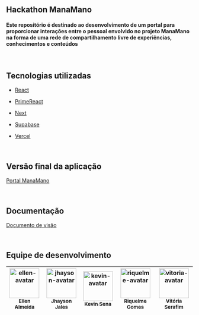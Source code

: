 ## Hackathon ManaMano 



<h4>Este repositório é destinado ao desenvolvimento de um portal para proporcionar interações entre o pessoal envolvido no projeto ManaMano na forma de uma rede de compartilhamento livre de experiências, conhecimentos e conteúdos</h4>



​



## Tecnologias utilizadas


- <a target="_blank" href="https://pt-br.reactjs.org/docs/getting-started.html"> React </a>



- <a target="_blank" href="https://www.primefaces.org/primereact/"> PrimeReact </a>



- <a target="_blank" href="https://nextjs.org/"> Next </a> 



- <a target="_blank" href="https://supabase.com/"> Supabase </a>



- <a target="_blank" href="https://vercel.com/"> Vercel </a>



​



## Versão final da aplicação


<a target="_blank" href="https://portal-manamano.vercel.app/">Portal ManaMano </a>



​



## Documentação


<a target="_blank" href="https://docs.google.com/document/d/1DP7afe189jATYvA_0OswHDPoDZrIXur1BboIk7lwWlw/edit#heading=h.5g9qmwy3b351"> Documento de visão </a>



​



## Equipe de desenvolvimento


| <a href="https://github.com/EllenSouza"><img src="https://github.com/EllenSouza.png" height="80px" width="80px" alt="ellen-avatar" /><br><sub>Ellen Almeida</b></sub></a><br/> | <a href="https://github.com/jhaysonj"><img src="https://github.com/jhaysonj.png" height="80px" width="80px" alt="jhayson-avatar" /><br><sub>Jhayson Jales</b></sub></a><br/>| <a href="https://github.com/keviinsna"><img src="https://github.com/keviinsna.png" height="80px" width="80px" alt="kevin-avatar" /><br><sub>Kevin Sena</b></sub></a><br/> | <a href="https://github.com/riquelmegomes"><img src="https://github.com/riquelmegomes.png" height="80px" width="80px" alt="riquelme-avatar" /><br><sub>Riquelme Gomes</b></sub></a><br/> | <a href="https://github.com/VitoriaSerafim"><img src="https://github.com/VitoriaSerafim.png" height="80px" width="80px" alt="vitoria-avatar" /><br><sub>Vitória Serafim</b></sub></a><br/>|
|:---: | :---: | :---: | :---: | :---: | 


